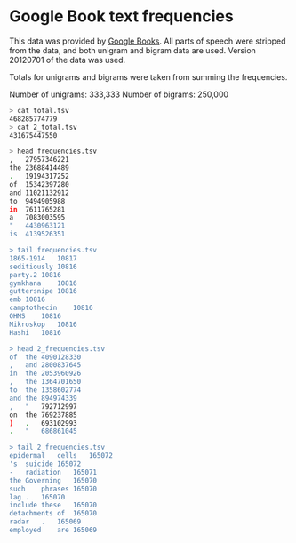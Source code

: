 # Google Book text frequencies

This data was provided by [Google Books](http://storage.googleapis.com/books/ngrams/books/datasetsv2.html).
All parts of speech were stripped from the data, and both unigram and bigram
data are used. Version 20120701 of the data was used.

Totals for unigrams and bigrams were taken from summing the frequencies.

Number of unigrams: 333,333
Number of bigrams: 250,000

```bash
> cat total.tsv
468285774779
> cat 2_total.tsv
431675447550

> head frequencies.tsv
,	27957346221
the	23688414489
.	19194317252
of	15342397280
and	11021132912
to	9494905988
in	7611765281
a	7083003595
"	4430963121
is	4139526351

> tail frequencies.tsv
1865-1914	10817
seditiously	10816
party.2	10816
gymkhana	10816
guttersnipe	10816
emb	10816
camptothecin	10816
OHMS	10816
Mikroskop	10816
Hashi	10816

> head 2_frequencies.tsv
of	the	4090128330
,	and	2800837645
in	the	2053960926
,	the	1364701650
to	the	1358602774
and	the	894974339
,	"	792712997
on	the	769237885
)	.	693102993
.	"	686861045

> tail 2_frequencies.tsv
epidermal	cells	165072
's	suicide	165072
-	radiation	165071
the	Governing	165070
such	phrases	165070
lag	.	165070
include	these	165070
detachments	of	165070
radar	.	165069
employed	are	165069
```

